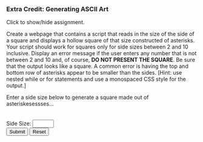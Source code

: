 ### Extra Credit: Generating ASCII Art

<p id="flip">Click to show/hide assignment.</p>
<div id="panel">

Create a webpage that contains a script that reads in the size of the side of a square and displays a hollow square of that size constructed of asterisks. Your script should work for squares only for side sizes between 2 and 10 inclusive. Display an error message if the user enters any number that is not between 2 and 10 and, of course, **DO NOT PRESENT THE SQUARE**. Be sure that the output looks like a square. A common error is having the top and bottom row of asterisks appear to be smaller than the sides. [Hint: use nested while or for statements and use a monospaced CSS style for the output.]

</div>

<section>
Enter a side size below to generate a square made out of asteriskesessses...<br><br>

<div id="messages"></div>
<br>
<form name="myform">
Side Size: <input type="number" name="sideSize" min="2" max="10" step="1" required><span class="validity"></span><br>
<input type="button" class="button-primary" onclick="getSize()" value="Submit">
<input type="reset" value="Reset" id="reset">
</form>
<br>
</section>


<script>
const getSize = () => {
    let sideSize = document.forms["myform"].elements["sideSize"].value;
    (Number.isNaN(sideSize) || sideSize < 2 || sideSize > 10 || sideSize - Math.floor(sideSize) != 0 ) 
        ? ( $("#messages").text("Woah! Side size must be an integer between 2 and 10 (inclusive)."), $("#messages").removeClass("diamond") )
        : drawSquare(sideSize);
}

const drawSquare = sideSize => {
    let theSquare = "";
    for (let i = 1; i <= sideSize; i++) {
        ( i == 1 || i == sideSize)
            ? theSquare += `${"*".repeat(sideSize)}`
            : theSquare += `*${"&nbsp".repeat( sideSize - 2 )}*`;
         theSquare += "<br>"; 
    }
    $("#messages").addClass("diamond");
    $("#messages").html(theSquare);
}

window.addEventListener('load', function () {
    $('#reset').click(function(){
        $("#messages").html("");
        $("#messages").removeClass("diamond");
    });
});
</script>    